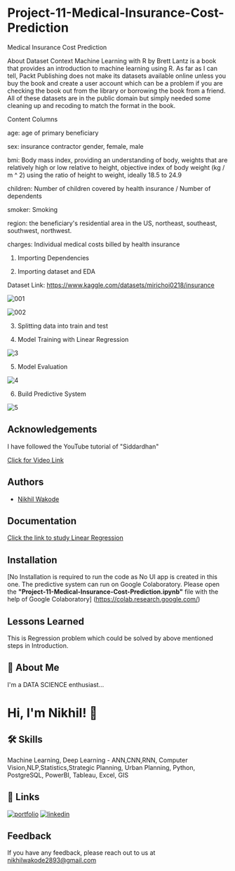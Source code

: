 # Project-11-Medical-Insurance-Cost-Prediction
Medical Insurance Cost Prediction

About Dataset
Context
Machine Learning with R by Brett Lantz is a book that provides an introduction to machine learning using R. As far as I can tell, Packt Publishing does not make its datasets available online unless you buy the book and create a user account which can be a problem if you are checking the book out from the library or borrowing the book from a friend. All of these datasets are in the public domain but simply needed some cleaning up and recoding to match the format in the book.

Content
Columns

age: age of primary beneficiary

sex: insurance contractor gender, female, male

bmi: Body mass index, providing an understanding of body, weights that are relatively high or low relative to height,
objective index of body weight (kg / m ^ 2) using the ratio of height to weight, ideally 18.5 to 24.9

children: Number of children covered by health insurance / Number of dependents

smoker: Smoking

region: the beneficiary's residential area in the US, northeast, southeast, southwest, northwest.

charges: Individual medical costs billed by health insurance

1. Importing Dependencies

2. Importing dataset and EDA

Dataset Link: https://www.kaggle.com/datasets/mirichoi0218/insurance

![001](https://user-images.githubusercontent.com/114944969/229410983-fd74005b-e913-46fe-b7f0-b3853fd73827.jpg)

![002](https://user-images.githubusercontent.com/114944969/229411146-12907773-f182-4df4-bd8b-1c0f364014c8.jpg)


3. Splitting data into train and test

4. Model Training with Linear Regression

![3](https://user-images.githubusercontent.com/114944969/229411237-8a3e89fb-e508-4c12-88c5-17ab3f572b7b.jpg)


5. Model Evaluation 

![4](https://user-images.githubusercontent.com/114944969/229411324-fdc3d1b1-5294-4e36-9728-9b864cc483ea.jpg)


6. Build Predictive System

![5](https://user-images.githubusercontent.com/114944969/229411468-043bbe4e-6634-4fed-97de-b028ff739165.jpg)


## Acknowledgements

I have followed the YouTube tutorial of "Siddardhan"

[Click for Video Link](https://www.youtube.com/watch?v=ntBa7YKc9XM&list=PLfFghEzKVmjvuSA67LszN1dZ-Dd_pkus6&index=11)

## Authors

- [Nikhil Wakode](https://github.com/Nikhil2893)

## Documentation

[Click the link to study Linear Regression](https://www.geeksforgeeks.org/ml-linear-regression/)


## Installation

[No Installation is required to run the code as No UI app is created in this one. The predictive system can run on Google Colaboratory.
Please open the **"Project-11-Medical-Insurance-Cost-Prediction.ipynb"** file with the help of Google Colaboratory]
(https://colab.research.google.com/)
    
## Lessons Learned

This is Regression problem which could be solved by above mentioned steps in Introduction.

## 🚀 About Me
I'm a DATA SCIENCE enthusiast...

# Hi, I'm Nikhil! 👋

## 🛠 Skills
Machine Learning, Deep Learning - ANN,CNN,RNN, Computer Vision,NLP,Statistics,Strategic Planning, Urban Planning, Python, PostgreSQL, PowerBI, Tableau, Excel, GIS

## 🔗 Links
[![portfolio](https://img.shields.io/badge/my_portfolio-000?style=for-the-badge&logo=ko-fi&logoColor=white)](https://nikhil2893.github.io/Portfoilio_Nikhil/)
[![linkedin](https://img.shields.io/badge/linkedin-0A66C2?style=for-the-badge&logo=linkedin&logoColor=white)](https://www.linkedin.com/in/nikhil-wakode/
)

## Feedback

If you have any feedback, please reach out to us at 
nikhilwakode2893@gmail.com
